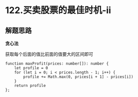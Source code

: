 # 122.买卖股票的最佳时机-ii

## 解题思路

**贪心法**

获取每个后面的值比前面的值要大的区间即可

```tsx
function maxProfit(prices: number[]): number {
    let profile = 0
    for (let i = 0; i < prices.length - 1; i++) {
        profile += Math.max(0, prices[i + 1] - prices[i])
    }
    return profile
};
```
